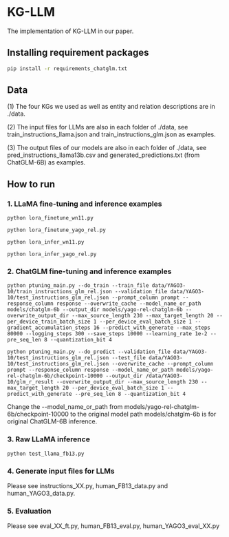 # KG-LLM

The implementation of KG-LLM in our paper.

## Installing requirement packages

```bash
pip install -r requirements_chatglm.txt
```

## Data

(1) The four KGs we used as well as entity and relation descriptions are in ./data.

(2) The input files for LLMs are also in each folder of ./data, see train_instructions_llama.json and train_instructions_glm.json as examples. 

(3) The output files of our models are also in each folder of ./data, see pred_instructions_llama13b.csv and generated_predictions.txt (from ChatGLM-6B) as examples.

## How to run
 
### 1. LLaMA fine-tuning and inference examples

```shell
python lora_finetune_wn11.py
```
```shell
python lora_finetune_yago_rel.py
```

```shell
python lora_infer_wn11.py
```
```shell
python lora_infer_yago_rel.py
```

### 2. ChatGLM fine-tuning and inference examples

```shell
python ptuning_main.py --do_train --train_file data/YAGO3-10/train_instructions_glm_rel.json --validation_file data/YAGO3-10/test_instructions_glm_rel.json --prompt_column prompt --response_column response --overwrite_cache --model_name_or_path models/chatglm-6b --output_dir models/yago-rel-chatglm-6b --overwrite_output_dir --max_source_length 230 --max_target_length 20 --per_device_train_batch_size 1 --per_device_eval_batch_size 1 --gradient_accumulation_steps 16 --predict_with_generate --max_steps 80000 --logging_steps 300 --save_steps 10000 --learning_rate 1e-2 --pre_seq_len 8 --quantization_bit 4
```

```shell
python ptuning_main.py --do_predict --validation_file data/YAGO3-10/test_instructions_glm_rel.json --test_file data/YAGO3-10/test_instructions_glm_rel.json --overwrite_cache --prompt_column prompt --response_column response --model_name_or_path models/yago-rel-chatglm-6b/checkpoint-10000 --output_dir /data/YAGO3-10/glm_r_result --overwrite_output_dir --max_source_length 230 --max_target_length 20 --per_device_eval_batch_size 1 --predict_with_generate --pre_seq_len 8 --quantization_bit 4
```

Change the --model_name_or_path from models/yago-rel-chatglm-6b/checkpoint-10000 to the original model path models/chatglm-6b is for original ChatGLM-6B inference.

### 3. Raw LLaMA inference

```shell
python test_llama_fb13.py
```

### 4. Generate input files for LLMs
 
Please see instructions_XX.py, human_FB13_data.py and human_YAGO3_data.py.

### 5. Evaluation

Please see eval_XX_ft.py, human_FB13_eval.py, human_YAGO3_eval_XX.py
